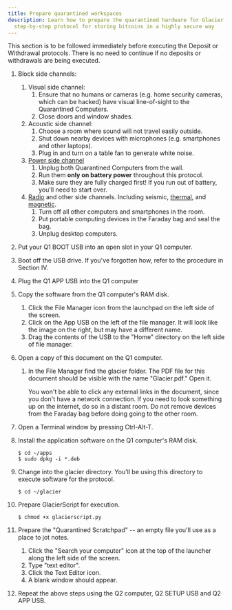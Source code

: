 ```yaml
---
title: Prepare quarantined workspaces
description: Learn how to prepare the quarantined hardware for Glacier, the
  step-by-step protocol for storing bitcoins in a highly secure way
---
```


This section is to be followed immediately before executing the Deposit or
Withdrawal protocols. There is no need to continue if no deposits or withdrawals
are being executed.

1. Block side channels:
    1. Visual side channel:
        1. Ensure that no humans or cameras (e.g. home security cameras, which
        can be hacked) have visual line-of-sight to the Quarantined Computers.
        2. Close doors and window shades.
    2. Acoustic side channel:
        1. Choose a room where sound will not travel easily outside.
        2. Shut down nearby devices with microphones (e.g. smartphones and
        other laptops).
        3. Plug in and turn on a table fan to generate white noise.
    3. [Power side channel](https://sharps.org/wp-content/uploads/CLARK-ESORICS13.pdf)
        1. Unplug both Quarantined Computers from the wall.
        2. Run them **only on battery power** throughout this protocol.
        3. Make sure they are fully charged first! If you run out of battery,
        you'll need to start over.
    4. [Radio](https://cyber.bgu.ac.il/how-leak-sensitive-data-isolated-computer-air-gap-near-mobile-phone-airhopper/)
    and other side channels. Including
    seismic,
    [thermal](https://cyber.bgu.ac.il/bitwhisper-heat-air-gap/),
    and [magnetic](https://fc15.ifca.ai/preproceedings/paper_14.pdf).
        1. Turn off all other computers and smartphones in the room.
        2. Put portable computing devices in the Faraday bag and seal the bag.
        3. Unplug desktop computers.
2. Put your Q1 BOOT USB into an open slot in your Q1 computer.
3. Boot off the USB drive. If you've forgotten how, refer to the procedure in Section IV.
4. Plug the Q1 APP USB into the Q1 computer
5. Copy the software from the Q1 computer's RAM disk.
    1. Click the File Manager icon from the launchpad on the left side of the
    screen.
    2. Click on the App USB on the left of the file manager. It will look like
    the image on the right, but may have a different name.
    3. Drag the contents of the USB to the "Home" directory on the left side of
    file manager.
6. Open a copy of this document on the Q1 computer.
    1. In the File Manager find the glacier folder. The PDF file for this
    document should be visible with the name "Glacier.pdf." Open it.

        You won't be able to click any external links in the document, since you
        don't have a network connection. If you need to look something up on the
        internet, do so in a distant room. Do not remove devices from the Faraday
        bag before doing going to the other room.

7. Open a Terminal window by pressing Ctrl-Alt-T.
8. Install the application software on the Q1 computer's RAM disk.
    ```
    $ cd ~/apps
    $ sudo dpkg -i *.deb
    ```
9. Change into the glacier directory. You'll be using this directory to execute
software for the protocol.
    ```
    $ cd ~/glacier
    ```
10. Prepare GlacierScript for execution.
    ```
    $ chmod +x glacierscript.py
    ```
11. Prepare the "Quarantined Scratchpad" -- an empty file you'll use as a place
to jot notes.
    1. Click the "Search your computer" icon at the top of the launcher along
    the left side of the screen.
    2. Type "text editor".
    3. Click the Text Editor icon.
    4. A blank window should appear.
12. Repeat the above steps using the Q2 computer, Q2 SETUP USB and Q2 APP USB.
